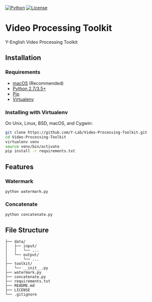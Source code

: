 [![Python](https://img.shields.io/badge/python-3.6%2B-blue.svg)][python]
[![License](https://img.shields.io/github/license/Y-Lab/Video-Processing-Toolkit.svg)][license]

# Video Processing Toolkit
Y-English Video Processing Toolkit

## Installation
### Requirements
- [macOS][macos] (Recommended)
- [Python 2.7/3.5+][python]
- [Pip][pip]
- [Virtualenv][virtualenv]

### Installing with Virtualenv
On Unix, Linux, BSD, macOS, and Cygwin:

```sh
git clone https://github.com/Y-Lab/Video-Processing-Toolkit.git
cd Video-Processing-Toolkit
virtualenv venv
source venv/bin/activate
pip install -r requirements.txt
```

## Features

### Watermark
```
python watermark.py
```

### Concatenate
```
python concatenate.py
```

## File Structure
```
├── data/
│   ├── input/
│   │   └── ...
│   └── output/
│       └── ...
├── toolkit/
│   └── __init__.py
├── watermark.py
├── concatenate.py
├── requirements.txt
├── README.md
├── LICENSE
└── .gitignore
```

[license]: https://github.com/Y-Lab/Video-Processing-Toolkit/blob/master/LICENSE "License"

[macos]: https://www.apple.com/macos/ "macOS"
[python]: https://docs.python.org/ "Python"
[pip]: https://pypi.python.org/pypi/pip "Pip"
[virtualenv]: https://virtualenv.pypa.io/en/stable/ "Virtualenv"
